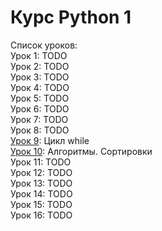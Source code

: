 # Курс Python 1

Список уроков:  
Урок 1: TODO  
Урок 2: TODO  
Урок 3: TODO  
Урок 4: TODO  
Урок 5: TODO  
Урок 6: TODO  
Урок 7: TODO  
Урок 8: TODO  
[Урок 9](lesson9_while): Цикл while  
[Урок 10](lesson10_algorithms): Алгоритмы. Сортировки  
Урок 11: TODO  
Урок 12: TODO  
Урок 13: TODO  
Урок 14: TODO  
Урок 15: TODO  
Урок 16: TODO  
